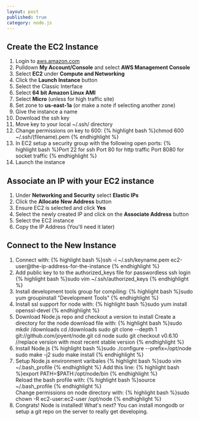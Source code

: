 ```yaml
---
layout: post
published: true
category: node.js
---
```


## Create the EC2 Instance

1. Login to [aws.amazon.com](http://aws.amazon.com/)
2. Pulldown **My Account/Console** and select **AWS Management Console**
3. Select **EC2** under **Compute and Networking**
4. Click the **Launch Instance** button
5. Select the Classic Interface
6. Select **64 bit Amazon Linux AMI**
7. Select **Micro** (unless for high traffic site)
8. Set zone to **us-east-1a** (or make a note if selecting another zone)
9. Give the instance a name
10. Download the ssh key
11. Move key to your local ~/.ssh/ directory
12. Change permissions on key to 600: 
	{% highlight bash %}chmod 600 ~/.ssh/(filename).pem
    {% endhighlight %}
13. In EC2 setup a security group with the following open ports:
	{% highlight bash %}Port 22 for ssh
    Port 80 for http traffic
    Port 8080 for socket traffic
    {% endhighlight %}
14. Launch the instance

## Associate an IP with your EC2 instance

1. Under **Networking and Security** select **Elastic IPs**
2. Click the **Allocate New Address** button
3. Ensure EC2 is selected and click **Yes**
4. Select the newly created IP and click on the **Associate Address** button
5. Select the EC2 instance
6. Copy the IP Address (You'll need it later)

## Connect to the New Instance

1. Connect with:
    {% highlight bash %}ssh -i ~/.ssh/keyname.pem ec2-user@the-ip-address-for-the-instance
    {% endhighlight %}
2. Add public key to to the authorized_keys file for passwordless ssh login 
    {% highlight bash %}sudo vim ~/.ssh/authorized_keys
    {% endhighlight %}    
3. Install development tools group for compiling:
	{% highlight bash %}sudo yum groupinstall "Development Tools"
    {% endhighlight %} 
4. Install ssl support for node with: 
	{% highlight bash %}sudo yum install openssl-devel
    {% endhighlight %} 
5. Download Node.js repo and checkout a version to install
	Create a directory for the node download file with:
	{% highlight bash %}sudo mkdir /downloads
	cd /downloads
	sudo git clone --depth 1 git://github.com/joyent/node.git
	cd node
	sudo git checkout v0.6.10 //replace version with most recent stable version
	{% endhighlight %}
6.  Install Node.js
    {% highlight bash %}sudo ./configure --prefix=/opt/node
	sudo make -j2
	sudo make install
	{% endhighlight %}
7.	Setup Node.js environment varibales
    {% highlight bash %}sudo vim ~/.bash_profile
	{% endhighlight %}
    Add this line: 
    {% highlight bash %}export PATH=$PATH:/opt/node/bin
	{% endhighlight %}    
    Reload the bash profile with:
    {% highlight bash %}source ~/.bash_profile
	{% endhighlight %}    
    Change permissions on node directory with: 
    {% highlight bash %}sudo chown -R ec2-user:ec2-user /opt/node
	{% endhighlight %}   
6. Congrats!  Node is installed!  What's next?  You can install mongodb or setup a git repo on the server to really get developing.